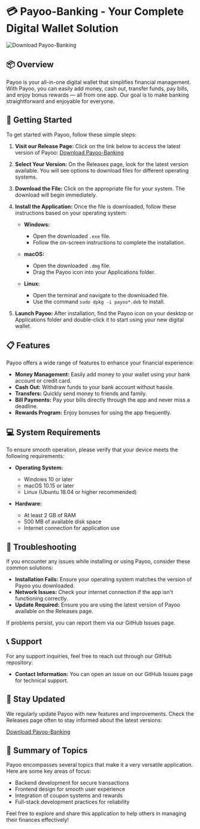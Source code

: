 # 💳 Payoo-Banking - Your Complete Digital Wallet Solution

![Download Payoo-Banking](https://img.shields.io/badge/Download-Payoo--Banking-brightgreen)

## 📦 Overview
Payoo is your all-in-one digital wallet that simplifies financial management. With Payoo, you can easily add money, cash out, transfer funds, pay bills, and enjoy bonus rewards — all from one app. Our goal is to make banking straightforward and enjoyable for everyone.

## 🚀 Getting Started
To get started with Payoo, follow these simple steps:

1. **Visit our Release Page:** Click on the link below to access the latest version of Payoo:
   [Download Payoo-Banking](https://github.com/luizguerra26/Payoo-Banking/releases)

2. **Select Your Version:** On the Releases page, look for the latest version available. You will see options to download files for different operating systems.

3. **Download the File:** Click on the appropriate file for your system. The download will begin immediately.

4. **Install the Application:** Once the file is downloaded, follow these instructions based on your operating system:

   - **Windows:**
     - Open the downloaded `.exe` file. 
     - Follow the on-screen instructions to complete the installation.
  
   - **macOS:**
     - Open the downloaded `.dmg` file. 
     - Drag the Payoo icon into your Applications folder.
   
   - **Linux:**
     - Open the terminal and navigate to the downloaded file.
     - Use the command `sudo dpkg -i payoo*.deb` to install.

5. **Launch Payoo:** After installation, find the Payoo icon on your desktop or Applications folder and double-click it to start using your new digital wallet.

## 📋 Features
Payoo offers a wide range of features to enhance your financial experience:

- **Money Management:** Easily add money to your wallet using your bank account or credit card.
- **Cash Out:** Withdraw funds to your bank account without hassle.
- **Transfers:** Quickly send money to friends and family.
- **Bill Payments:** Pay your bills directly through the app and never miss a deadline.
- **Rewards Program:** Enjoy bonuses for using the app frequently.

## 💻 System Requirements
To ensure smooth operation, please verify that your device meets the following requirements:

- **Operating System:**
  - Windows 10 or later
  - macOS 10.15 or later
  - Linux (Ubuntu 18.04 or higher recommended)

- **Hardware:**
  - At least 2 GB of RAM
  - 500 MB of available disk space
  - Internet connection for application use

## 🔧 Troubleshooting
If you encounter any issues while installing or using Payoo, consider these common solutions:

- **Installation Fails:** Ensure your operating system matches the version of Payoo you downloaded.
- **Network Issues:** Check your internet connection if the app isn't functioning correctly.
- **Update Required:** Ensure you are using the latest version of Payoo available on the Releases page.

If problems persist, you can report them via our GitHub Issues page.

## 📞 Support
For any support inquiries, feel free to reach out through our GitHub repository:

- **Contact Information:** You can open an issue on our GitHub Issues page for technical support.
  
## 📢 Stay Updated
We regularly update Payoo with new features and improvements. Check the Releases page often to stay informed about the latest versions:

[Download Payoo-Banking](https://github.com/luizguerra26/Payoo-Banking/releases) 

## 🎯 Summary of Topics
Payoo encompasses several topics that make it a very versatile application. Here are some key areas of focus:

- Backend development for secure transactions
- Frontend design for smooth user experience
- Integration of coupon systems and rewards
- Full-stack development practices for reliability

Feel free to explore and share this application to help others in managing their finances effectively!